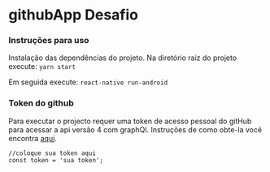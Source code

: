 # githubApp Desafio
### **Instruções para uso**
Instalação das dependências do projeto.
Na diretório raiz do projeto execute:
```yarn start```

Em seguida execute:
```react-native run-android```

### **Token do github**
Para executar o projecto requer uma token de acesso pessoal do gitHub para acessar a api versão 4 com graphQl.
Instruções de como obte-la você encontra [aqui](https://developer.github.com/v4/guides/forming-calls/#authenticating-with-graphql).
```//No arquivo /src/config/token.js
//coloque sua token aqui
const token = 'sua token';
```
